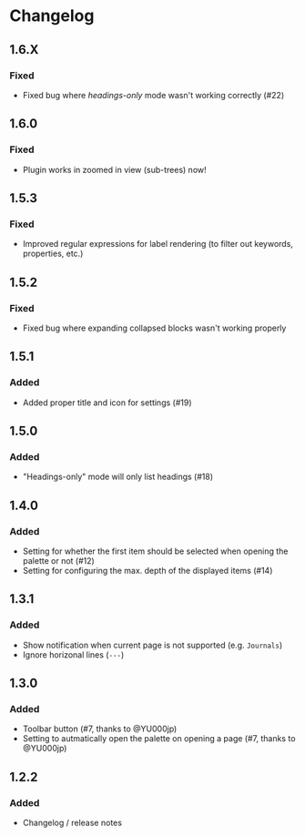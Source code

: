 # Changelog

## 1.6.X
### Fixed
- Fixed bug where _headings-only_ mode wasn't working correctly (#22)

## 1.6.0
### Fixed
- Plugin works in zoomed in view (sub-trees) now!

## 1.5.3
### Fixed
- Improved regular expressions for label rendering (to filter out keywords, properties, etc.)

## 1.5.2
### Fixed
- Fixed bug where expanding collapsed blocks wasn't working properly

## 1.5.1
### Added
- Added proper title and icon for settings (#19)

## 1.5.0
### Added
- "Headings-only" mode will only list headings (#18)

## 1.4.0
### Added
- Setting for whether the first item should be selected when opening the palette or not (#12)
- Setting for configuring the max. depth of the displayed items (#14)

## 1.3.1
### Added
- Show notification when current page is not supported (e.g. `Journals`)
- Ignore horizonal lines (`---`)

## 1.3.0
### Added
- Toolbar button (#7, thanks to @YU000jp)
- Setting to autmatically open the palette on opening a page (#7, thanks to @YU000jp)

## 1.2.2
### Added
- Changelog / release notes
